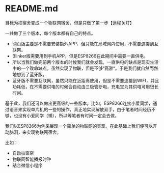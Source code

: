 # README.md

目标为把宿舍变成一个物联网宿舍，但是只做了第一步【远程关灯】

一共做了三个版本，每个版本都有自己的特点。

- 网页版主要是不需要安装额外APP，但只能在局域网内使用，不需要连接到互联网。
- Blinker版需要用到手机APP，但是ESP8266在此期间中需要一直供电。
- 所以当我们做完前两个版本的时候我们就会发现，一直供电的缺点是现实生活中的一个致命缺点，虽然实现了物联，但是不够“高雅“。于是我们就自然而然地想到了蓝牙版。
- 蓝牙版不需要互联网，虽然只能在近距离使用，但是不需要连接到WIFI，并且功耗低，在不需要供电的时候会自动由三极管断电，充电宝为其供电可用很长时间。

基于此，我们还可以做出更高级的一些版本，比如，ESP8266连接小爱同学，通过语音来实现单片机的一些的操作，真正地实现解放双手，由于笔者时间经历不够，也没有小爱同学（懒），所以等笔者有时间一定会去做。

我们以ESP8266为例来展现一个简单的物联网的实现，在此基础上我们便可以开动脑洞，来实现物联网宿舍。  

比如：

- 自动拉窗帘
- 物联网智能播报时钟
- 结合微信小程序



